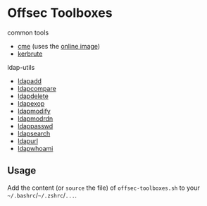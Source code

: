 # Offsec Toolboxes

common tools

* [cme](https://github.com/Porchetta-Industries/CrackMapExec) (uses the [online image](https://hub.docker.com/r/byt3bl33d3r/crackmapexec))
* [kerbrute](https://github.com/TarlogicSecurity/kerbrute)

ldap-utils

* [ldapadd](https://www.openldap.org/software/man.cgi?query=ldapadd)
* [ldapcompare](https://www.openldap.org/software/man.cgi?query=ldapcompare)
* [ldapdelete](https://www.openldap.org/software/man.cgi?query=ldapdelete)
* [ldapexop](https://www.openldap.org/software/man.cgi?query=ldapexop)
* [ldapmodify](https://www.openldap.org/software/man.cgi?query=ldapmodify)
* [ldapmodrdn](https://www.openldap.org/software/man.cgi?query=ldapmodrdn)
* [ldappasswd](https://www.openldap.org/software/man.cgi?query=ldappasswd)
* [ldapsearch](https://www.openldap.org/software/man.cgi?query=ldapsearch)
* [ldapurl](https://www.openldap.org/software/man.cgi?query=ldapurl)
* [ldapwhoami](https://www.openldap.org/software/man.cgi?query=ldapwhoami)

## Usage

Add the content (or `source` the file) of `offsec-toolboxes.sh` to your `~/.bashrc`/`~/.zshrc`/`...`.
